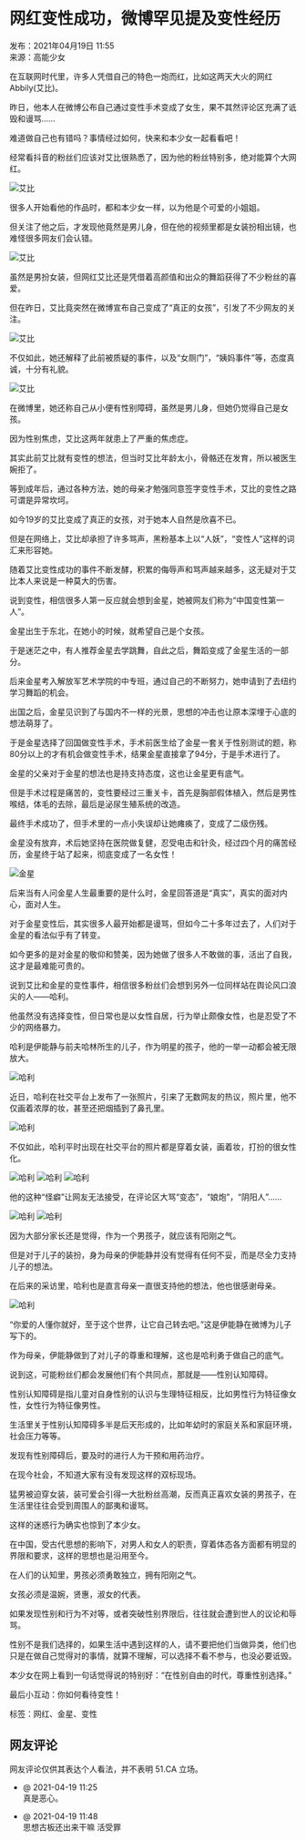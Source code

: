 # 网红变性成功，微博罕见提及变性经历

发布：2021年04月19日 11:55  
来源：高能少女

在互联网时代里，许多人凭借自己的特色一炮而红，比如这两天大火的网红Abbily(艾比)。

昨日，他本人在微博公布自己通过变性手术变成了女生，果不其然评论区充满了诋毁和谩骂……

难道做自己也有错吗？事情经过如何，快来和本少女一起看看吧！

经常看抖音的粉丝们应该对艾比很熟悉了，因为他的粉丝特别多，绝对能算个大网红。

![艾比](https://info.51.ca/assets/images/default-img.png)

很多人开始看他的作品时，都和本少女一样，以为他是个可爱的小姐姐。

但关注了他之后，才发现他竟然是男儿身，但在他的视频里都是女装扮相出镜，也难怪很多网友们会认错。

![艾比](https://info.51.ca/assets/images/default-img.png)

虽然是男扮女装，但网红艾比还是凭借着高颜值和出众的舞蹈获得了不少粉丝的喜爱。

但在昨日，艾比竟突然在微博宣布自己变成了“真正的女孩”，引发了不少网友的关注。

![艾比](https://info.51.ca/assets/images/default-img.png)

不仅如此，她还解释了此前被质疑的事件，以及“女厕门”，“姨妈事件”等，态度真诚，十分有礼貌。

![艾比](https://info.51.ca/assets/images/default-img.png)

在微博里，她还称自己从小便有性别障碍，虽然是男儿身，但她仍觉得自己是女孩。

因为性别焦虑，艾比这两年就患上了严重的焦虑症。

其实此前艾比就有变性的想法，但当时艾比年龄太小，骨骼还在发育，所以被医生婉拒了。

等到成年后，通过各种方法，她的母亲才勉强同意签字变性手术，艾比的变性之路可谓是异常坎坷。

如今19岁的艾比变成了真正的女孩，对于她本人自然是欣喜不已。

但是在网络上，艾比却承担了许多骂声，黑粉基本上以“人妖”，“变性人”这样的词汇来形容她。

随着艾比变性成功的事件不断发酵，积累的侮辱声和骂声越来越多，这无疑对于艾比本人来说是一种莫大的伤害。

说到变性，相信很多人第一反应就会想到金星，她被网友们称为“中国变性第一人”。

金星出生于东北，在她小的时候，就希望自己是个女孩。

于是迷茫之中，有人推荐金星去学跳舞，自此之后，舞蹈变成了金星生活的一部分。

后来金星考入解放军艺术学院的中专班，通过自己的不断努力，她申请到了去纽约学习舞蹈的机会。

出国之后，金星见识到了与国内不一样的光景，思想的冲击也让原本深埋于心底的想法萌芽了。

于是金星选择了回国做变性手术，手术前医生给了金星一套关于性别测试的题，称80分以上的才有机会做变性手术，结果金星直接拿了94分，于是手术进行了。

金星的父亲对于金星的想法也是持支持态度，这也让金星更有底气。

但是手术过程是痛苦的，变性要经过三重关卡，首先是胸部假体植入，然后是男性喉结，体毛的去除，最后是泌尿生殖系统的改造。

最终手术成功了，但手术里的一点小失误却让她瘫痪了，变成了二级伤残。

金星没有放弃，术后她坚持在医院做复健，忍受电击和针灸，经过四个月的痛苦经历，金星终于站了起来，彻底变成了一名女性！

![金星](https://info.51.ca/assets/images/default-img.png)

后来当有人问金星人生最重要的是什么时，金星回答道是“真实”，真实的面对内心，面对人生。

对于金星变性后，其实很多人最开始都是谩骂，但如今二十多年过去了，人们对于金星的看法似乎有了转变。

如今更多的是对金星的敬仰和赞美，因为她做了很多人不敢做的事，活出了自我，这才是最难能可贵的。

说到艾比和金星的变性事件，相信很多粉丝们会想到另外一位同样站在舆论风口浪尖的人——哈利。

他虽然没有选择变性，但日常也是以女性自居，行为举止颇像女性，也是忍受了不少的网络暴力。

哈利是伊能静与前夫哈林所生的儿子，作为明星的孩子，他的一举一动都会被无限放大。

![哈利](https://info.51.ca/assets/images/default-img.png)

近日，哈利在社交平台上发布了一张照片，引来了无数网友的热议，照片里，他不仅画着浓厚的妆，甚至还把烟插到了鼻孔里。

![哈利](https://info.51.ca/assets/images/default-img.png)

不仅如此，哈利平时出现在社交平台的照片都是穿着女装，画着妆，打扮的很女性化。

![哈利](https://info.51.ca/assets/images/default-img.png)
![哈利](https://info.51.ca/assets/images/default-img.png)
![哈利](https://info.51.ca/assets/images/default-img.png)

他的这种“怪癖”让网友无法接受，在评论区大骂“变态”，“娘炮”，“阴阳人”……

![哈利](https://info.51.ca/assets/images/default-img.png)
![哈利](https://info.51.ca/assets/images/default-img.png)

因为大部分家长还是觉得，作为一个男孩子，就应该有阳刚之气。

但是对于儿子的装扮，身为母亲的伊能静并没有觉得有任何不妥，而是尽全力支持儿子的想法。

在后来的采访里，哈利也是直言母亲一直很支持他的想法，他也很感谢母亲。

![哈利](https://info.51.ca/assets/images/default-img.png)

“你爱的人懂你就好，至于这个世界，让它自己转去吧。”这是伊能静在微博为儿子写下的。

作为母亲，伊能静做到了对儿子的尊重和理解，这也是哈利勇于做自己的底气。

说到这，可能粉丝们都会发展他们有个共同点，那就是——性别认知障碍。

性别认知障碍是指儿童对自身性别的认识与生理特征相反，比如男性行为特征像女性，女性行为特征像男性。

生活里关于性别认知障碍多半是后天形成的，比如年幼时的家庭关系和家庭环境，社会压力等等。

发现有性别障碍后，要及时的进行人为干预和用药治疗。

在现今社会，不知道大家有没有发现这样的双标现场。

猛男被迫穿女装，装可爱会引得一大批粉丝高潮，反而真正喜欢女装的男孩子，在生活里往往会受到周围人的鄙夷和谩骂。

这样的迷惑行为确实也惊到了本少女。

在中国，受古代思想的影响下，对男人和女人的职责，穿着体态各方面都有明显的界限和要求，这样的思想也是沿用至今。

在人们的认知里，男孩必须勇敢独立，拥有阳刚之气。

女孩必须是温婉，贤惠，淑女的代表。

如果发现性别和行为不对等，或者突破性别界限后，往往就会遭到世人的议论和辱骂。

性别不是我们选择的，如果生活中遇到这样的人，请不要把他们当做异类，他们也只是在做自己觉得对的事情，就算不理解，可以选择不看不参与，也没必要诋毁。

本少女在网上看到一句话觉得说的特别好：“在性别自由的时代，尊重性别选择。”

最后小互动：你如何看待变性！ 

标签：网红、金星、变性

## 网友评论

网友评论仅供其表达个人看法，并不表明 51.CA 立场。

- @ 2021-04-19 11:25  
  真是恶心。
  
- @ 2021-04-19 11:48  
  思想古板还出来干嘛 活受罪
